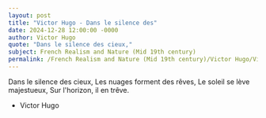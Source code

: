 ```yaml
---
layout: post
title: "Victor Hugo - Dans le silence des"
date: 2024-12-28 12:00:00 -0000
author: Victor Hugo
quote: "Dans le silence des cieux,"
subject: French Realism and Nature (Mid 19th century)
permalink: /French Realism and Nature (Mid 19th century)/Victor Hugo/Victor Hugo - Dans le silence des
---
```


Dans le silence des cieux,
Les nuages forment des rêves,
Le soleil se lève majestueux,
Sur l'horizon, il en trêve.

- Victor Hugo
